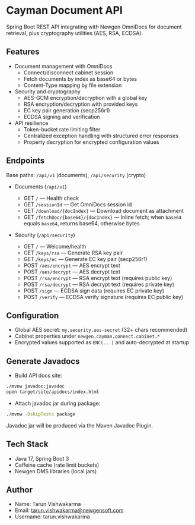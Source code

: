 # Cayman Document API

Spring Boot REST API integrating with Newgen OmniDocs for document retrieval, plus cryptography utilities (AES, RSA, ECDSA).

## Features

- Document management with OmniDocs
  - Connect/disconnect cabinet session
  - Fetch documents by index as base64 or bytes
  - Content-Type mapping by file extension
- Security and cryptography
  - AES-GCM encryption/decryption with a global key
  - RSA encryption/decryption with provided keys
  - EC key pair generation (secp256r1)
  - ECDSA signing and verification
- API resilience
  - Token-bucket rate limiting filter
  - Centralized exception handling with structured error responses
  - Property decryption for encrypted configuration values

## Endpoints

Base paths: `/api/v1` (documents), `/api/security` (crypto)

- Documents (`/api/v1`)
  - GET `/` — Health check
  - GET `/sessionId` — Get OmniDocs session id
  - GET `/download/{docIndex}` — Download document as attachment
  - GET `/fetchDoc/{base64}/{docIndex}` — Inline fetch; when `base64` equals `base64`, returns base64, otherwise bytes

- Security (`/api/security`)
  - GET `/` — Welcome/health
  - GET `/keys/rsa` — Generate RSA key pair
  - GET `/keys/ec` — Generate EC key pair (secp256r1)
  - POST `/aes/encrypt` — AES encrypt text
  - POST `/aes/decrypt` — AES decrypt text
  - POST `/rsa/encrypt` — RSA encrypt text (requires public key)
  - POST `/rsa/decrypt` — RSA decrypt text (requires private key)
  - POST `/sign` — ECDSA sign data (requires EC private key)
  - POST `/verify` — ECDSA verify signature (requires EC public key)

## Configuration

- Global AES secret: `my.security.aes-secret` (32+ chars recommended)
- Cabinet properties under `newgen.cayman.connect.cabinet.*`
- Encrypted values supported as `ENC(...)` and auto-decrypted at startup

## Generate Javadocs

- Build API docs site:

```bash
./mvnw javadoc:javadoc
open target/site/apidocs/index.html
```

- Attach javadoc jar during package:

```bash
./mvnw -DskipTests package
```

Javadoc jar will be produced via the Maven Javadoc Plugin.

## Tech Stack

- Java 17, Spring Boot 3
- Caffeine cache (rate limit buckets)
- Newgen DMS libraries (local jars)

## Author

- Name: Tarun Vishwakarma
- Email: tarun.vishwakarma@newgensoft.com
- Username: tarun.vishwakarma
